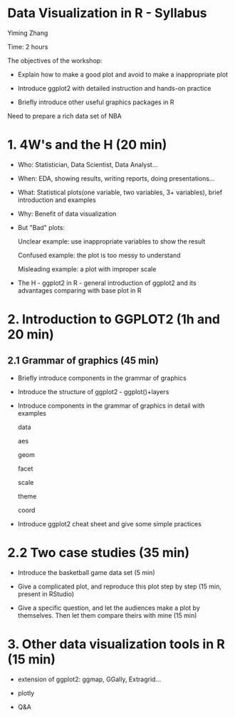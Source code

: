 
# Data Visualization in R - Syllabus

Yiming Zhang

Time: 2 hours

The objectives of the workshop: 

  + Explain how to make a good plot and avoid to make a inappropriate plot
  
  + Introduce ggplot2 with detailed instruction and hands-on practice
  
  + Briefly introduce other useful graphics packages in R
  
Need to prepare a rich data set of NBA

# 1. 4W's and the H (20 min)

* Who: Statistician, Data Scientist, Data Analyst...

* When: EDA, showing results, writing reports, doing presentations...

* What: Statistical plots(one variable, two variables, 3+ variables), brief introduction and examples

* Why: Benefit of data visualization

* But "Bad" plots:
  
  Unclear example: use inappropriate variables to show the result 
  
  Confused example: the plot is too messy to understand
  
  Misleading example: a plot with improper scale

* The H - ggplot2 in R - general introduction of ggplot2 and its advantages comparing with base plot in R

# 2. Introduction to GGPLOT2 (1h and 20 min)

## 2.1 Grammar of graphics (45 min)

* Briefly introduce components in the grammar of graphics

* Introduce the structure of ggplot2 - ggplot()+layers

* Introduce components in the grammar of graphics in detail with examples

  data

  aes

  geom

  facet

  scale

  theme

  coord

* Introduce ggplot2 cheat sheet and give some simple practices

# 2.2 Two case studies (35 min)

* Introduce the basketball game data set (5 min)

* Give a complicated plot, and reproduce this plot step by step (15 min, present in RStudio)

* Give a specific question, and let the audiences make a plot by themselves. Then let them compare theirs with mine (15 min)

# 3. Other data visualization tools in R (15 min)

* extension of ggplot2: ggmap, GGally, Extragrid...
  
* plotly

* Q&A





